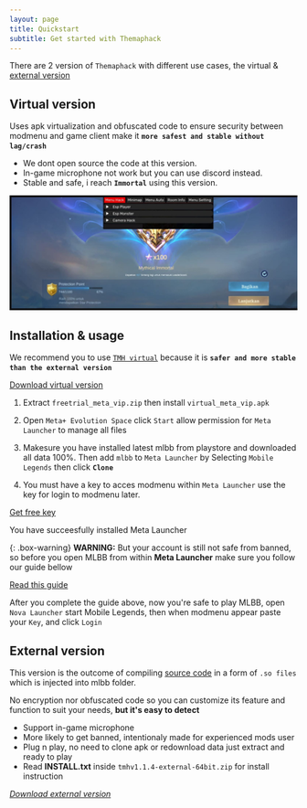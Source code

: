 ```yaml
---
layout: page
title: Quickstart
subtitle: Get started with Themaphack
---
```


There are 2 version of `Themaphack` with different use cases, the virtual & [external version](https://themaphack.com/build)

## Virtual version

Uses apk virtualization and obfuscated code to ensure security between modmenu and game client make it **`more safest and stable without lag/crash`**

* We dont open source the code at this version.
* In-game microphone not work but you can use discord instead.
* Stable and safe, i reach **`Immortal`** using this version.

![screenshot](/assets/img/tmh_vip.jpg)

## Installation & usage

We recommend you to use [`TMH virtual`](https://www.patreon.com/file?h=136232546&m=514752336) because it is **`safer and more stable than the external version`**

<div class="hero"><a href="https://www.patreon.com/file?h=136232546&m=514752336" class="btn btn-success btn-lg"><i class="bi bi-download"></i> Download virtual version</a></div>

1. Extract `freetrial_meta_vip.zip` then install `virtual_meta_vip.apk`

2. Open `Meta+ Evolution Space` click `Start` allow permission for `Meta Launcher` to manage all files

3. Makesure you have installed latest mlbb from playstore and downloaded all data 100%. Then add `mlbb` to `Meta Launcher` by Selecting `Mobile Legends` then click **`Clone`**

4. You must have a key to acces modmenu within `Meta Launcher` 
use the key for login to modmenu later.

<p class="text-center">
<a href="https://www.patreon.com/posts/free-trial-for-136232546" class="btn btn-primary"> <i class="bi bi-key"></i> Get free key</a></p>

<p class="lead">
  You have succeesfully installed Meta Launcher
</p>

{: .box-warning}
**WARNING:** But your account is still not safe from banned, so before you open MLBB from within **Meta Launcher** make sure you follow our guide bellow
<p class="text-center">
<a href="https://docs.google.com/forms/d/e/1FAIpQLSc9z_tA6EC6ypZM4oP4Jfc-gqQXQlyVbsMalOlqVTeBttmrYQ/viewform" class="btn btn-primary"> <i class="bi bi-bookmark-check-fill"></i> Read this guide</a></p>

After you complete the guide above, now you're safe to play MLBB, open `Nova Launcher` start Mobile Legends, then when modmenu appear paste your `Key`, and click `Login` 

## External version

This version is the outcome of compiling [source code](https://themaphack.com/build) in a form of `.so files` which is injected into mlbb folder. 

No encryption nor obfuscated code so you can customize its feature and function to suit your needs, **but it's easy to detect**

* Support in-game microphone
* More likely to get banned, intentionaly made for experienced mods user
* Plug n play, no need to clone apk or redownload data just extract and ready to play
* Read **INSTALL.txt** inside `tmhv1.1.4-external-64bit.zip` for install instruction

<div class="hero">
<a href="https://github.com/anggorodhanumurti/themaphack/releases/download/v1.1.4-external-64bit/tmhv1.1.4-external-64bit.zip" class="btn btn-primary"><i class="bi bi-download"> Download external version</i></a></div>